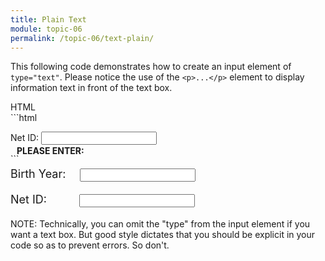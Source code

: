 ```yaml
---
title: Plain Text
module: topic-06
permalink: /topic-06/text-plain/
---
```


<div class="divider-heading"></div>

This following code demonstrates how to create an input element of `type="text"`. Please notice the use of the `<p>...</p>` element to display information text in front of the text box.


<div id="code-heading">HTML</div>
```html
<p>
  Net ID:
  <input type="text" name="name" id="test-text" />
</p>
```

<div class="row" style="margin-top: -30px;">
  <div class="col-lg-12">
    <div class="bs-component">
      <div class="panel panel-success">
        <div class="panel-heading">
          <h4 style="text-transform: uppercase; margin: inherit;">
            <i class="fa fa-check-circle" aria-hidden="true" style="margin-right: 10px"></i>
            Please Enter:
          </h4>
        </div>
          <div class="panel-body">
            <p style="font-size: large;">
              <span style="margin-right: 1em;">Birth Year:</span>
              <input type="text" name="name" id="test-date" />
            </p>
            <p style="font-size: large;">
              <span style="margin-right: 2.6em;">Net ID:</span>
              <input type="text" name="name" id="test-text" />
            </p>
          </div>
      </div>
    </div>
  </div>
</div>


<span class="label label-info">NOTE:</span> Technically, you can omit the "type" from the input element if you want a text box. But good style dictates that you should be explicit in your code so as to prevent errors. So don't.

